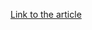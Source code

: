 [Link to the article](https://fortinet.com/blog/threat-research/chaos-ransomware-variant-sides-with-russia)

